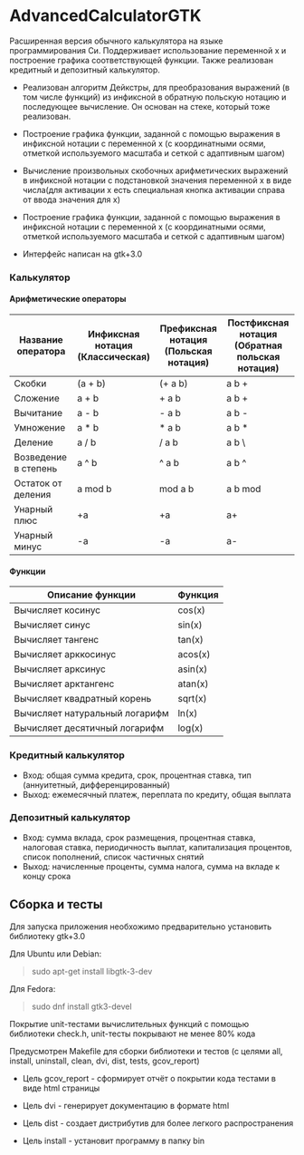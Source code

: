 # AdvancedCalculatorGTK

Расширенная версия обычного калькулятора на языке программирования Си. Поддерживает использование переменной x и построение графика соответствующей функции. Также реализован кредитный и депозитный калькулятор.

- Реализован алгоритм Дейкстры, для преобразования выражений (в том числе функций) из инфиксной в обратную польскую нотацию и последующее вычисление. Он основан на стеке, который тоже реализован.

- Построение графика функции, заданной с помощью выражения в инфиксной нотации с переменной x  (с координатными осями, отметкой используемого масштаба и сеткой с адаптивным шагом)

- Вычисление произвольных скобочных арифметических выражений в инфиксной нотации с подстановкой значения переменной x в виде числа(для активации x есть специальная кнопка активации справа от ввода значения для x)

- Построение графика функции, заданной с помощью выражения в инфиксной нотации с переменной x  (с координатными осями, отметкой используемого масштаба и сеткой с адаптивным шагом)

- Интерфейс написан на gtk+3.0

### Калькулятор

#### Арифметические операторы

| Название оператора | Инфиксная нотация <br /> (Классическая) | Префиксная нотация <br /> (Польская нотация) |  Постфиксная нотация <br /> (Обратная польская нотация) |
| ------ | ------ | ------ | ------ |
| Скобки | (a + b) | (+ a b) | a b + |
| Сложение | a + b | + a b | a b + |
| Вычитание | a - b | - a b | a b - |
| Умножение | a * b | * a b | a b * |
| Деление | a / b | / a b | a b \ |
| Возведение в степень | a ^ b | ^ a b | a b ^ |
| Остаток от деления | a mod b | mod a b | a b mod |
| Унарный плюс | +a | +a | a+ |
| Унарный минус | -a | -a | a- |

#### Функции

| Описание функции | Функция |   
| ---------------- | ------- |  
| Вычисляет косинус | cos(x) |   
| Вычисляет синус | sin(x) |  
| Вычисляет тангенс | tan(x) |  
| Вычисляет арккосинус | acos(x) | 
| Вычисляет арксинус | asin(x) | 
| Вычисляет арктангенс | atan(x) |
| Вычисляет квадратный корень | sqrt(x) |
| Вычисляет натуральный логарифм | ln(x) | 
| Вычисляет десятичный логарифм | log(x) |

### Кредитный калькулятор

- Вход: общая сумма кредита, срок, процентная ставка, тип (аннуитетный, дифференцированный)
- Выход: ежемесячный платеж, переплата по кредиту, общая выплата

### Депозитный калькулятор

- Вход: сумма вклада, срок размещения, процентная ставка, налоговая ставка, периодичность выплат, капитализация процентов, список пополнений, список частичных снятий
- Выход: начисленные проценты, сумма налога, сумма на вкладе к концу срока

## Сборка и тесты
  Для запуска приложения необхожимо предварительно установить библиотеку gtk+3.0

Для Ubuntu или Debian:

> sudo apt-get install libgtk-3-dev

Для Fedora:

> sudo dnf install gtk3-devel

Покрытие unit-тестами вычислительных функций c помощью библиотеки check.h, unit-тесты покрывают не менее 80% кода

Предусмотрен Makefile для сборки библиотеки и тестов (с целями all, install, uninstall, clean, dvi, dist, tests, gcov_report)

- Цель gcov_report - сформирует отчёт о покрытии кода тестами в виде html страницы

- Цель dvi - генерирует документацию в формате html

- Цель dist - создает дистрибутив для более легкого распространения

- Цель install - установит программу в папку bin
